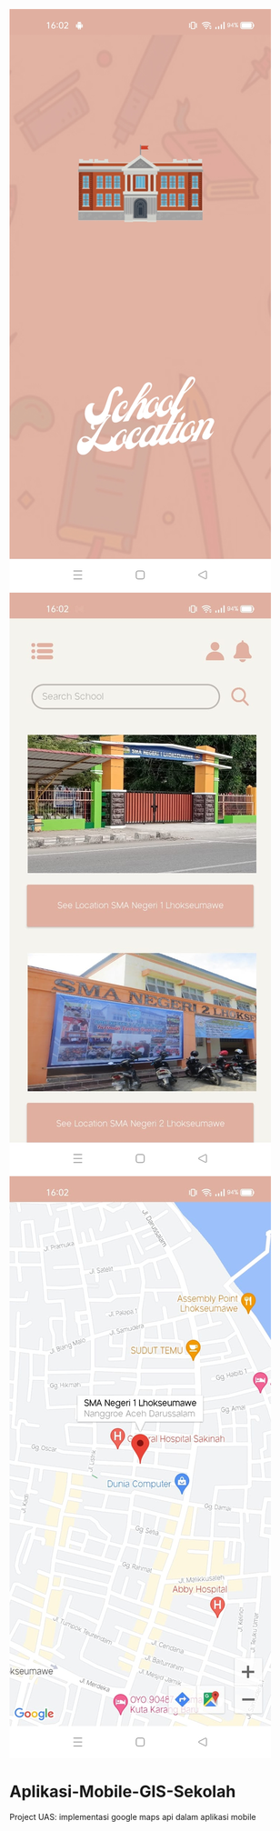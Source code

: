 ![alt text](https://github.com/talithaput/Aplikasi-Mobile-GIS-Sekolah/blob/main/app/src/main/res/drawable/ss-splash.jpeg?raw=true)
![alt text](https://github.com/talithaput/Aplikasi-Mobile-GIS-Sekolah/blob/main/app/src/main/res/drawable/ss-home.jpeg?raw=true)
![alt text](https://github.com/talithaput/Aplikasi-Mobile-GIS-Sekolah/blob/main/app/src/main/res/drawable/ss-maps.jpeg?raw=true)
# Aplikasi-Mobile-GIS-Sekolah
Project UAS: implementasi google maps api dalam aplikasi mobile 
